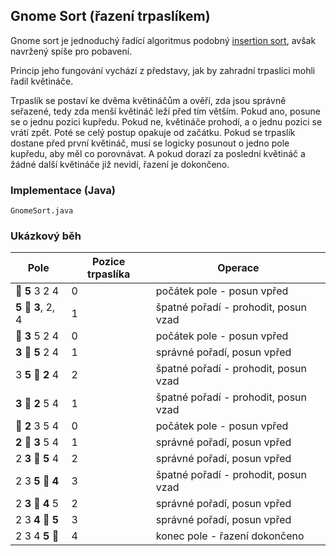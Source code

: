 ## Gnome Sort (řazení trpaslíkem)

Gnome sort je jednoduchý řadící algoritmus podobný [insertion sort](wiki/insertion-sort), avšak navržený spíše pro pobavení.

Princip jeho fungování vychází z představy, jak by zahradní trpaslíci mohli řadil květináče. 

Trpaslík se postaví ke dvěma květináčům a ověří, zda jsou správně seřazené, tedy zda menší květináč leží před tím větším.
Pokud ano, posune se o jednu pozici kupředu. 
Pokud ne, květináče prohodí, a o jednu pozici se vrátí zpět.
Poté se celý postup opakuje od začátku.
Pokud se trpaslík dostane před první květináč, musí se logicky posunout o jedno pole kupředu, aby měl co porovnávat.
A pokud dorazí za poslední květináč a žádné další květináče již nevidí, řazení je dokončeno.

### Implementace (Java)

```include:java
GnomeSort.java
```

### Ukázkový běh

| Pole | Pozice trpaslíka | Operace
|---|---|---
| **🤠 5** 3 2 4 | 0 | počátek pole - posun vpřed
| **5 🤠 3**, 2, 4 | 1 | špatné pořadí - prohodit, posun vzad
| **🤠 3** 5 2 4 | 0 | počátek pole - posun vpřed
| **3 🤠 5** 2 4 | 1 | správné pořadí, posun vpřed
| 3 **5 🤠 2** 4 | 2 | špatné pořadí - prohodit, posun vzad
| **3 🤠 2** 5 4 | 1 | špatné pořadí - prohodit, posun vzad
| **🤠 2** 3 5 4 | 0 | počátek pole - posun vpřed
| **2 🤠 3** 5 4 | 1 | správné pořadí, posun vpřed
| 2 **3 🤠 5** 4 | 2 | správné pořadí, posun vpřed
| 2 3 **5 🤠 4** | 3 | špatné pořadí - prohodit, posun vzad
| 2 **3 🤠 4** 5 | 2 | správné pořadí, posun vpřed
| 2 3 **4 🤠 5** | 3 | správné pořadí, posun vpřed
| 2 3 4 **5 🤠** | 4 | konec pole - řazení dokončeno